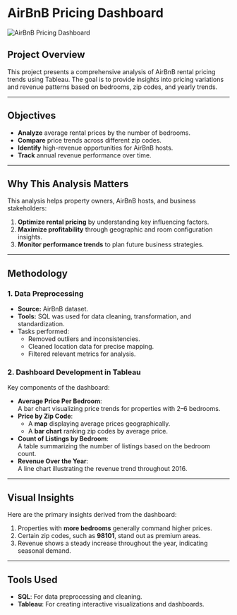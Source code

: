 # AirBnB Pricing Dashboard  

![AirBnB Pricing Dashboard](path_to_image/AirBnB_Pricing_Dashboard.jpg)

## Project Overview  
This project presents a comprehensive analysis of AirBnB rental pricing trends using Tableau. The goal is to provide insights into pricing variations and revenue patterns based on bedrooms, zip codes, and yearly trends.

---

## Objectives  
- **Analyze** average rental prices by the number of bedrooms.  
- **Compare** price trends across different zip codes.  
- **Identify** high-revenue opportunities for AirBnB hosts.  
- **Track** annual revenue performance over time.  

---

## Why This Analysis Matters  
This analysis helps property owners, AirBnB hosts, and business stakeholders:  
1. **Optimize rental pricing** by understanding key influencing factors.  
2. **Maximize profitability** through geographic and room configuration insights.  
3. **Monitor performance trends** to plan future business strategies.  

---

## Methodology  

### 1. Data Preprocessing  
- **Source:** AirBnB dataset.  
- **Tools:** SQL was used for data cleaning, transformation, and standardization.  
- Tasks performed:  
  - Removed outliers and inconsistencies.  
  - Cleaned location data for precise mapping.  
  - Filtered relevant metrics for analysis.  

### 2. Dashboard Development in Tableau  
Key components of the dashboard:  
- **Average Price Per Bedroom**:  
  A bar chart visualizing price trends for properties with 2–6 bedrooms.  
- **Price by Zip Code**:  
  - A **map** displaying average prices geographically.  
  - A **bar chart** ranking zip codes by average price.  
- **Count of Listings by Bedroom**:  
  A table summarizing the number of listings based on the bedroom count.  
- **Revenue Over the Year**:  
  A line chart illustrating the revenue trend throughout 2016.  

---

## Visual Insights  
Here are the primary insights derived from the dashboard:  
1. Properties with **more bedrooms** generally command higher prices.  
2. Certain zip codes, such as **98101**, stand out as premium areas.  
3. Revenue shows a steady increase throughout the year, indicating seasonal demand.

---

## Tools Used  
- **SQL**: For data preprocessing and cleaning.  
- **Tableau**: For creating interactive visualizations and dashboards.


 
